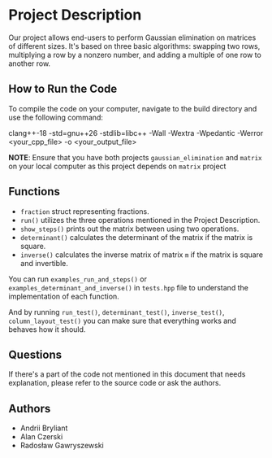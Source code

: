 # Project Description

Our project allows end-users to perform Gaussian elimination on matrices of different sizes. It's based on three basic algorithms: swapping two rows, multiplying a row by a nonzero number, and adding a multiple of one row to another row.

## How to Run the Code
To compile the code on your computer, navigate to the build directory and use the following command:

clang++-18 -std=gnu++26 -stdlib=libc++ -Wall -Wextra -Wpedantic -Werror <your_cpp_file> -o <your_output_file>


**NOTE**: Ensure that you have both projects `gaussian_elimination` and `matrix` on your local computer as this project depends on `matrix` project

## Functions

- `fraction` struct representing fractions.
- `run()` utilizes the three operations mentioned in the Project Description.
- `show_steps()` prints out the matrix between using two operations.
- `determinant()` calculates the determinant of the matrix if the matrix is square.
- `inverse()` calculates the inverse matrix of matrix `m` if the matrix is square and invertible.

You can run `examples_run_and_steps()` or `examples_determinant_and_inverse()` in `tests.hpp` file to understand the implementation of each function.

And by running `run_test()`, `determinant_test()`, `inverse_test()`, `column_layout_test()` you can make sure that everything works and behaves how it should.

## Questions
If there's a part of the code not mentioned in this document that needs explanation, please refer to the source code or ask the authors.

## Authors
- Andrii Bryliant
- Alan Czerski
- Radosław Gawryszewski
